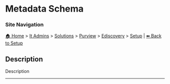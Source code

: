 <!-- description: Documentation about Metadata Schema for Your Organization. -->

# Metadata Schema

### Site Navigation
[🏠 Home](../../../../../README.md) > [It Admins](../../../../README.md) > [Solutions](../../../README.md) > [Purview](../../README.md) > [Ediscovery](../README.md) > [Setup](README.md) | [⬅ Back to Setup](README.md)

## Description
Description

---
